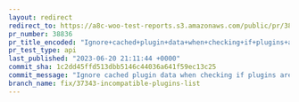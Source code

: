 ```yaml
---
layout: redirect
redirect_to: https://a8c-woo-test-reports.s3.amazonaws.com/public/pr/38836/api/index.html
pr_number: 38836
pr_title_encoded: "Ignore+cached+plugin+data+when+checking+if+plugins+are+WooCommerce-aware"
pr_test_type: api
last_published: "2023-06-20 21:11:44 +0000"
commit_sha: 1c2dd45ffd513dbb5146c44036a641f59ec13c25
commit_message: "Ignore cached plugin data when checking if plugins are WooCommerce-aw…"
branch_name: fix/37343-incompatible-plugins-list
---
```

